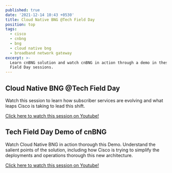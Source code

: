 ```yaml
---
published: true
date: '2021-12-14 10:43 +0530'
title: Cloud Native BNG @Tech Field Day
position: top
tags:
  - cisco
  - cnbng
  - bng
  - cloud native bng
  - broadband network gateway
excerpt: >-
  Learn cnBNG solution and watch cnBNG in action through a demo in these Tech
  Field Day sessions.
---
```

## Cloud Native BNG @Tech Field Day

Watch this session to learn how subscriber services are evolving and what leaps Cisco is taking to lead this shift.

[Click here to watch this session on Youtube!](https://youtu.be/frBtjQawUB0)

## Tech Field Day Demo of cnBNG

Watch Cloud Native BNG in action thorough this Demo. Understand the salient points of the solution, including how Cisco is trying to simplify the deployments and operations thorough this new architecture.

[Click here to watch this session on Youtube!](https://www.youtube.com/embed/yT9d51SofjQ)

